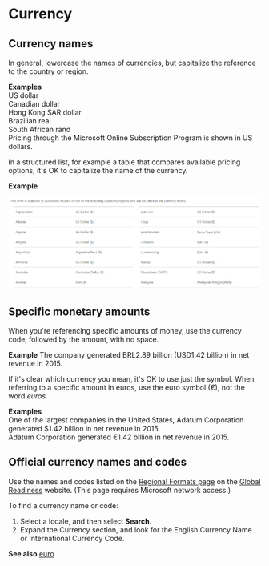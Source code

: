 # Currency

## Currency names

In general, lowercase the names of currencies, but capitalize the reference to the country or region. 

**Examples**<br />US dollar<br />Canadian dollar<br />Hong Kong SAR dollar<br />Brazilian real<br />South African rand<br />Pricing through the Microsoft Online Subscription Program is shown in US dollars.

In
a structured list, for example a table that compares available pricing
options, it's OK to capitalize the name of the currency.

**Example**

![](media/currency/1453401234.png)

## Specific monetary amounts

When you're referencing specific amounts of money, use the currency code, followed by the amount, with no space.

**Example** The company generated BRL2.89 billion (USD1.42 billion) in net revenue in 2015. 

If it's clear which currency you mean, it's OK to use just the symbol. When referring to a specific amount in euros, use the euro symbol (€), not the word *euros.*

**Examples**<br />One of the largest companies in the United States, Adatum Corporation generated $1.42 billion in net revenue in 2015.<br />Adatum Corporation generated €1.42 billion in net revenue in 2015. 

## Official currency names and codes

Use the names and codes listed on the [Regional Formats page](https://microsoft.sharepoint.com/teams/celaGlobalReadiness/Pages/Regional-Format.aspx "Regional Formats page on the Global Readiness website") on the [Global Readiness](https://microsoft.sharepoint.com/teams/celaGlobalReadiness/Pages/Home.aspx) website. (This page requires Microsoft network access.)

To find a currency name or code:

1.  Select a locale, and then select **Search**.
2.  Expand the Currency section, and look for the English Currency Name or International Currency Code.

**See also** [euro](/style-guide/a-z-word-list-term-collections/e/euro)
